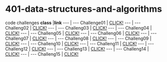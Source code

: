 # 401-data-structures-and-algorithms
code challenges
**class** |**link**
--- | --- 
Challenge01 | [CLICK!](https://github.com/alaaalmasri12/401-data-structures-and-algorithms/tree/array-reverse/challenges/arrayReverse)
--- | ---
Challeng02 | [CLICK!](https://github.com/alaaalmasri12/401-data-structures-and-algorithms/tree/array-shift)
--- | --- 
Challeng03 | [CLICK!](https://github.com/alaaalmasri12/401-data-structures-and-algorithms/tree/array-binary-search/challenges/arrayBinarysearch)
--- | --- 
Challeng04 | [CLICK!](https://alaaalmasri12.github.io/reading-notes-301/class-04)
--- | --- 
Challeng05 | [CLICK!](https://alaaalmasri12.github.io/reading-notes-301/class-05)
--- | --- 
Challeng06 | [CLICK!](https://alaaalmasri12.github.io/reading-notes-301/class-06)
--- | --- 
Challeng07 | [CLICK!](https://alaaalmasri12.github.io/reading-notes-301/class-07)
--- | --- 
Challeng08 | [CLICK!](https://github.com/alaaalmasri12/401-data-structures-and-algorithms/tree/ll-merge/challenges/linkedlist)
--- | --- 
Challeng09 | [CLICK!](https://alaaalmasri12.github.io/reading-notes-301/class-09)
--- | --- 
Challeng10 | [CLICK!](https://alaaalmasri12.github.io/reading-notes-301/class-10)
--- | --- 
Challeng11 | [CLICK!](https://alaaalmasri12.github.io/reading-notes-301/class-11)
--- | --- 
Challeng12 | [CLICK!](https://alaaalmasri12.github.io/reading-notes-301/class-12)
--- | --- 
Challeng13 | [CLICK!](https://alaaalmasri12.github.io/reading-notes-301/class-13)
--- | --- 
Challeng14 | [CLICK!](https://alaaalmasri12.github.io/reading-notes-301/class-14)
--- | --- 
Challeng15 | [CLICK!](https://alaaalmasri12.github.io/reading-notes-301/class-15)






